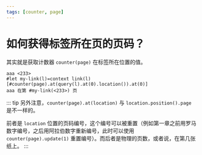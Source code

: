 ```yaml
---
tags: [counter, page]
---
```

# 如何获得标签所在页的页码？

其实就是获取计数器 `counter(page)` 在标签所在位置的值。

```typst
aaa <233>
#let my-link(l)=context link(l)[#counter(page).at(query(l).at(0).location()).at(0)]
aaa 在第 #my-link(<233>) 页
```

::: tip
另外注意，`counter(page).at(location)` 与 `location.position().page` 是不一样的。

前者是 `location` 位置的页码编号，这个编号可以被重置（例如第一章之前用罗马数字编号，之后用阿拉伯数字重新编号，此时可以使用 `counter(page).update(1)` 重置编号）。而后者是物理的页数，或者说，在第几张纸上。
:::

